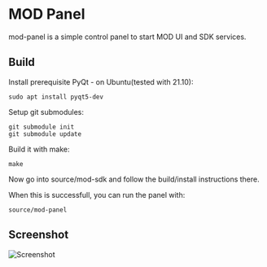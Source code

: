 # MOD Panel


mod-panel is a simple control panel to start MOD UI and SDK services.



Build
---------


Install prerequisite PyQt - on Ubuntu(tested with 21.10):

    sudo apt install pyqt5-dev 

Setup git submodules:

    git submodule init
    git submodule update


Build it with make:

    make


Now go into source/mod-sdk and follow the build/install instructions there.

When this is successfull, you can run the panel with:

    source/mod-panel


Screenshot
---------------

![Screenshot](https://raw.githubusercontent.com/portalmod/mod-panel/master/screenshot.png)
